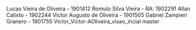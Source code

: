 Lucas Vieira de Oliveira - 1901412
Romulo Silva Vieira - RA: 1902291
Allan Calixto - 1902244
Victor Augusto de Oliveira - 1901505
Gabriel Zampieri Granero - 1901755
Victor_Victor-AOliveira_visao_incial
master
